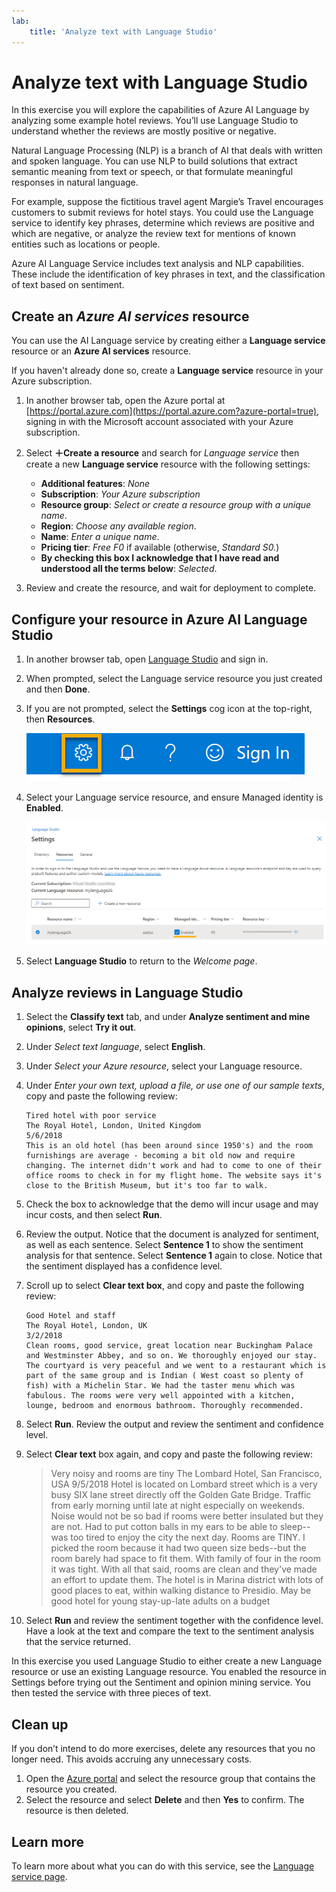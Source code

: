 ```yaml
---
lab:
    title: 'Analyze text with Language Studio'
---
```


# Analyze text with Language Studio

In this exercise you will explore the capabilities of Azure AI Language by analyzing some example hotel reviews. You’ll use Language Studio to understand whether the reviews are mostly positive or negative.

Natural Language Processing (NLP) is a branch of AI that deals with written and spoken language. You can use NLP to build solutions that extract semantic meaning from text or speech, or that formulate meaningful responses in natural language.

For example, suppose the fictitious travel agent Margie’s Travel encourages customers to submit reviews for hotel stays. You could use the Language service to identify key phrases, determine which reviews are positive and which are negative, or analyze the review text for mentions of known entities such as locations or people.

Azure AI Language Service includes text analysis and NLP capabilities. These include the identification of key phrases in text, and the classification of text based on sentiment.

## Create an *Azure AI services* resource

You can use the AI Language service by creating either a **Language service** resource or an **Azure AI services** resource.

If you haven't already done so, create a **Language service** resource in your Azure subscription.

1. In another browser tab, open the Azure portal at [https://portal.azure.com](https://portal.azure.com?azure-portal=true), signing in with the Microsoft account associated with your Azure subscription.

1. Select **&#65291;Create a resource** and search for *Language service* then create a new **Language service** resource with the following settings:
    - **Additional features**: *None*
    - **Subscription**: *Your Azure subscription*
    - **Resource group**: *Select or create a resource group with a unique name*.
    - **Region**: *Choose any available region*.
    - **Name**: *Enter a unique name*.
    - **Pricing tier**: *Free F0* if available (otherwise, *Standard S0.*)
    - **By checking this box I acknowledge that I have read and understood all the terms below**: *Selected*.

1. Review and create the resource, and wait for deployment to complete.

## Configure your resource in Azure AI Language Studio

1. In another browser tab, open [Language Studio](https://language.cognitive.azure.com/) and sign in.
1. When prompted, select the Language service resource you just created and then **Done**.

1. If you are not prompted, select the **Settings** cog icon at the top-right, then **Resources**.

    ![Settings cog.](media/analyze-text-language-service/settings-toggle.png)

1. Select your Language service resource, and ensure Managed identity is **Enabled**.

    ![Enable language resource.](media/analyze-text-language-service/language-resource-enabled.png)

1. Select **Language Studio** to return to the *Welcome page*.

## Analyze reviews in Language Studio

1. Select the **Classify text** tab, and under **Analyze sentiment and mine opinions**, select **Try it out**.
1. Under *Select text language*, select **English**.
1. Under *Select your Azure resource*, select your Language resource.
1. Under *Enter your own text, upload a file, or use one of our sample texts*, copy and paste the following review:

    ```
    Tired hotel with poor service
    The Royal Hotel, London, United Kingdom
    5/6/2018
    This is an old hotel (has been around since 1950's) and the room furnishings are average - becoming a bit old now and require changing. The internet didn't work and had to come to one of their office rooms to check in for my flight home. The website says it's close to the British Museum, but it's too far to walk.
    ```

1. Check the box to acknowledge that the demo will incur usage and may incur costs, and then select **Run**.

1. Review the output. Notice that the document is analyzed for sentiment, as well as each sentence. Select **Sentence 1** to show the sentiment analysis for that sentence. Select **Sentence 1** again to close. Notice that the sentiment displayed has a confidence level.

1. Scroll up to select **Clear text box**, and copy and paste the following review:

    ```
    Good Hotel and staff
    The Royal Hotel, London, UK
    3/2/2018
    Clean rooms, good service, great location near Buckingham Palace and Westminster Abbey, and so on. We thoroughly enjoyed our stay. The courtyard is very peaceful and we went to a restaurant which is part of the same group and is Indian ( West coast so plenty of fish) with a Michelin Star. We had the taster menu which was fabulous. The rooms were very well appointed with a kitchen, lounge, bedroom and enormous bathroom. Thoroughly recommended.
    ```
    
    
1. Select **Run**. Review the output and review the sentiment and confidence level.

1. Select **Clear text** box again, and copy and paste the following review:

    >Very noisy and rooms are tiny
    The Lombard Hotel, San Francisco, USA
    9/5/2018
    Hotel is located on Lombard street which is a very busy SIX lane street directly off the Golden Gate Bridge. Traffic from early morning until late at night especially on weekends. Noise would not be so bad if rooms were better insulated but they are not. Had to put cotton balls in my ears to be able to sleep--was too tired to enjoy the city the next day. Rooms are TINY. I picked the room because it had two queen size beds--but the room barely had space to fit them. With family of four in the room it was tight. With all that said, rooms are clean and they've made an effort to update them. The hotel is in Marina district with lots of good places to eat, within walking distance to Presidio. May be good hotel for young stay-up-late adults on a budget

1. Select **Run** and review the sentiment together with the confidence level. Have a look at the text and compare the text to the sentiment analysis that the service returned.

In this exercise you used Language Studio to either create a new Language resource or use an existing Language resource. You enabled the resource in Settings before trying out the Sentiment and opinion mining service. You then tested the service with three pieces of text.

## Clean up

If you don’t intend to do more exercises, delete any resources that you no longer need. This avoids accruing any unnecessary costs.

1. Open the [Azure portal]( https://portal.azure.com) and select the resource group that contains the resource you created.
1. Select the resource and select **Delete** and then **Yes** to confirm. The resource is then deleted.

## Learn more

To learn more about what you can do with this service, see the [Language service page](https://azure.microsoft.com/services/cognitive-services/language-service/).
